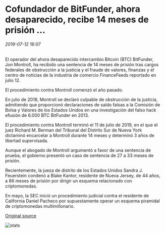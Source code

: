 # Cofundador de BitFunder, ahora desaparecido, recibe 14 meses de prisión ...

###### 2019-07-12 16:07

El operador del ahora desaparecido intercambio Bitcoin (BTC) BitFunder, Jon Montroll, ha recibido una sentencia de 14 meses de prisión tras cargos federales de obstrucción a la justicia y el fraude de valores, finanzas y el centro de noticias de la industria de comercio FinanceFeeds reportado en julio 12.

El procedimiento contra Montroll comenzó el año pasado.

En julio de 2018, Montroll se declaró culpable de obstrucción de la justicia, admitiendo que proporcionó declaraciones de saldo falsas a la Comisión de Bolsa y Valores de los Estados Unidos en una investigación del falso hack efusión de 6.000 BTC BitFunder en 2013.

El procedimiento contra Montroll terminó el 11 de julio de 2019, en el que el juez Richard M. Berman del Tribunal del Distrito Sur de Nueva York dictaminó encarcelar a Montroll durante 14 meses y determinó 3 años de libertad supervisada.

Aunque el abogado de Montroll argumentó a favor de una sentencia de prueba, el gobierno presentó un caso de sentencia de 27 a 33 meses de prisión.

Recientemente, la jueza de distrito de los Estados Unidos Sandra J. Feuerstein condenó a Blake Kantor, residente de Nueva Jersey, de 44 años, a 86 meses de prisión por dirigir un esquema relacionado con criptomonedas.

En mayo, la SEC inició un procedimiento judicial contra el residente de California Daniel Pacheco por supuestamente operar un esquema piramidal de criptomonedas multimillonario.

[Original source](https://cointelegraph.com/news/co-founder-of-now-defunct-bitfunder-gets-14-months-imprisonment)

![stats](https://c.statcounter.com/11760860/0/a89fa40b/1/ "stats")